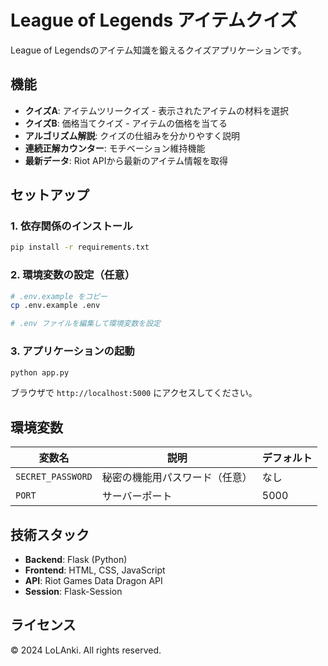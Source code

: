 # League of Legends アイテムクイズ

League of Legendsのアイテム知識を鍛えるクイズアプリケーションです。

## 機能

- **クイズA**: アイテムツリークイズ - 表示されたアイテムの材料を選択
- **クイズB**: 価格当てクイズ - アイテムの価格を当てる
- **アルゴリズム解説**: クイズの仕組みを分かりやすく説明
- **連続正解カウンター**: モチベーション維持機能
- **最新データ**: Riot APIから最新のアイテム情報を取得

## セットアップ

### 1. 依存関係のインストール

```bash
pip install -r requirements.txt
```

### 2. 環境変数の設定（任意）

```bash
# .env.example をコピー
cp .env.example .env

# .env ファイルを編集して環境変数を設定
```

### 3. アプリケーションの起動

```bash
python app.py
```

ブラウザで `http://localhost:5000` にアクセスしてください。

## 環境変数

| 変数名 | 説明 | デフォルト |
|--------|------|-----------|
| `SECRET_PASSWORD` | 秘密の機能用パスワード（任意） | なし |
| `PORT` | サーバーポート | 5000 |

## 技術スタック

- **Backend**: Flask (Python)
- **Frontend**: HTML, CSS, JavaScript
- **API**: Riot Games Data Dragon API
- **Session**: Flask-Session

## ライセンス

© 2024 LoLAnki. All rights reserved.
